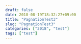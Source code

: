 ```yaml
---
draft: false
date: 2018-08-19T18:32:27+09:00
title: "PagnationTest3"
slug: "PagnationTest3"
categories: ["2018", "test"]
tags: ["test"]
---
```


